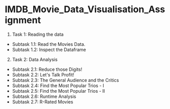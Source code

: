# IMDB_Movie_Data_Visualisation_Assignment

1. Task 1: Reading the data
- Subtask 1.1: Read the Movies Data.
- Subtask 1.2: Inspect the Dataframe
2. Task 2: Data Analysis
- Subtask 2.1: Reduce those Digits!
- Subtask 2.2: Let's Talk Profit!
- Subtask 2.3: The General Audience and the Critics
- Subtask 2.4: Find the Most Popular Trios - I
- Subtask 2.5: Find the Most Popular Trios - II
- Subtask 2.6: Runtime Analysis
- Subtask 2.7: R-Rated Movies
